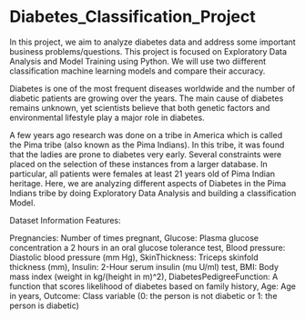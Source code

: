 # Diabetes_Classification_Project

In this project, we aim to analyze diabetes data and address some important business problems/questions.
This project is focused on Exploratory Data Analysis and Model Training using Python. 
We will use two diifferent classification machine learning models and compare their accuracy.

Diabetes is one of the most frequent diseases worldwide and the number of diabetic patients are growing over the years. The main cause of diabetes remains unknown, yet scientists believe that both genetic factors and environmental lifestyle play a major role in diabetes.

A few years ago research was done on a tribe in America which is called the Pima tribe (also known as the Pima Indians). In this tribe, it was found that the ladies are prone to diabetes very early. Several constraints were placed on the selection of these instances from a larger database. In particular, all patients were females at least 21 years old of Pima Indian heritage. Here, we are analyzing different aspects of Diabetes in the Pima Indians tribe by doing Exploratory Data Analysis and building a classification Model.

Dataset Information
Features:

Pregnancies: Number of times pregnant,
Glucose: Plasma glucose concentration a 2 hours in an oral glucose tolerance test,
Blood pressure: Diastolic blood pressure (mm Hg),
SkinThickness: Triceps skinfold thickness (mm),
Insulin: 2-Hour serum insulin (mu U/ml) test,
BMI: Body mass index (weight in kg/(height in m)^2),
DiabetesPedigreeFunction: A function that scores likelihood of diabetes based on family history,
Age: Age in years,
Outcome: Class variable (0: the person is not diabetic or 1: the person is diabetic)
